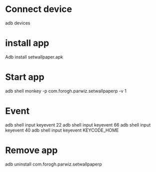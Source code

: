 # Connect device
adb devices

# install app
Adb install setwallpaper.apk

# Start app
adb shell monkey -p com.forogh.parwiz.setwallpaperp -v 1
# Event
adb shell input keyevent 22 
adb shell input keyevent 66
adb shell input keyevent 40
adb shell input keyevent KEYCODE_HOME

# Remove app
adb uninstall com.forogh.parwiz.setwallpaperp
